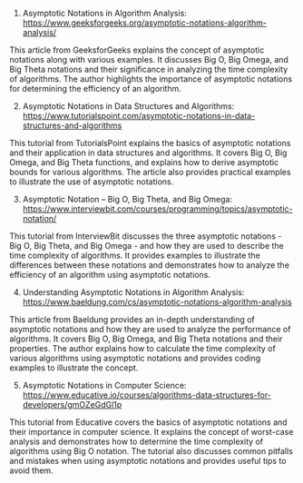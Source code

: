 

1. Asymptotic Notations in Algorithm Analysis:
https://www.geeksforgeeks.org/asymptotic-notations-algorithm-analysis/

This article from GeeksforGeeks explains the concept of asymptotic notations along with various examples. It discusses Big O, Big Omega, and Big Theta notations and their significance in analyzing the time complexity of algorithms. The author highlights the importance of asymptotic notations for determining the efficiency of an algorithm.

2. Asymptotic Notations in Data Structures and Algorithms:
https://www.tutorialspoint.com/asymptotic-notations-in-data-structures-and-algorithms

This tutorial from TutorialsPoint explains the basics of asymptotic notations and their application in data structures and algorithms. It covers Big O, Big Omega, and Big Theta functions, and explains how to derive asymptotic bounds for various algorithms. The article also provides practical examples to illustrate the use of asymptotic notations.

3. Asymptotic Notation – Big O, Big Theta, and Big Omega:
https://www.interviewbit.com/courses/programming/topics/asymptotic-notation/

This tutorial from InterviewBit discusses the three asymptotic notations - Big O, Big Theta, and Big Omega - and how they are used to describe the time complexity of algorithms. It provides examples to illustrate the differences between these notations and demonstrates how to analyze the efficiency of an algorithm using asymptotic notations.

4. Understanding Asymptotic Notations in Algorithm Analysis:
https://www.baeldung.com/cs/asymptotic-notations-algorithm-analysis

This article from Baeldung provides an in-depth understanding of asymptotic notations and how they are used to analyze the performance of algorithms. It covers Big O, Big Omega, and Big Theta notations and their properties. The author explains how to calculate the time complexity of various algorithms using asymptotic notations and provides coding examples to illustrate the concept.

5. Asymptotic Notations in Computer Science:
https://www.educative.io/courses/algorithms-data-structures-for-developers/gmOZeGdGl1p

This tutorial from Educative covers the basics of asymptotic notations and their importance in computer science. It explains the concept of worst-case analysis and demonstrates how to determine the time complexity of algorithms using Big O notation. The tutorial also discusses common pitfalls and mistakes when using asymptotic notations and provides useful tips to avoid them.